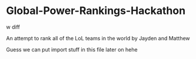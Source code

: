# Global-Power-Rankings-Hackathon
w diff

An attempt to rank all of the LoL teams in the world by Jayden and Matthew

Guess we can put import stuff in this file later on hehe
